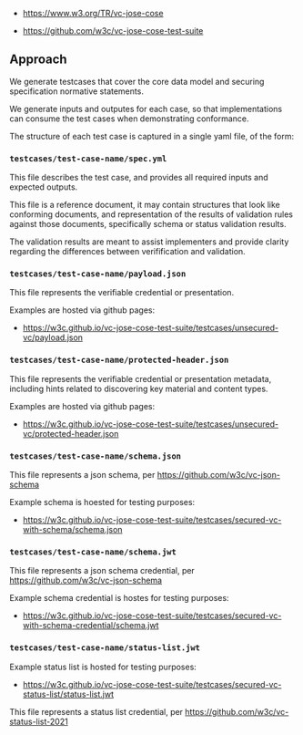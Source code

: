 

- https://www.w3.org/TR/vc-jose-cose

- https://github.com/w3c/vc-jose-cose-test-suite

## Approach

We generate testcases that cover the core data model and securing specification normative statements.

We generate inputs and outputes for each case, so that implementations can consume the test cases when demonstrating conformance.

The structure of each test case is captured in a single yaml file, of the form:

### `testcases/test-case-name/spec.yml`

This file describes the test case, and provides all required inputs and expected outputs.

This file is a reference document, it may contain structures that look like conforming documents, 
and representation of the results of validation rules against those documents, specifically schema or status validation results. 

The validation results are meant to assist implementers and provide clarity regarding the differences between verifification and validation.

### `testcases/test-case-name/payload.json`

This file represents the verifiable credential or presentation. 

Examples are hosted via github pages:

- https://w3c.github.io/vc-jose-cose-test-suite/testcases/unsecured-vc/payload.json

### `testcases/test-case-name/protected-header.json`

This file represents the verifiable credential or presentation metadata, including hints related to discovering key material and content types.

Examples are hosted via github pages:

- https://w3c.github.io/vc-jose-cose-test-suite/testcases/unsecured-vc/protected-header.json

### `testcases/test-case-name/schema.json`

This file represents a json schema, per https://github.com/w3c/vc-json-schema

Example schema is hoested for testing purposes:

- https://w3c.github.io/vc-jose-cose-test-suite/testcases/secured-vc-with-schema/schema.json

### `testcases/test-case-name/schema.jwt`

This file represents a json schema credential, per https://github.com/w3c/vc-json-schema

Example schema credential is hostes for testing purposes:

- https://w3c.github.io/vc-jose-cose-test-suite/testcases/secured-vc-with-schema-credential/schema.jwt

### `testcases/test-case-name/status-list.jwt`

Example status list is hosted for testing purposes:

- https://w3c.github.io/vc-jose-cose-test-suite/testcases/secured-vc-status-list/status-list.jwt

This file represents a status list credential, per https://github.com/w3c/vc-status-list-2021



